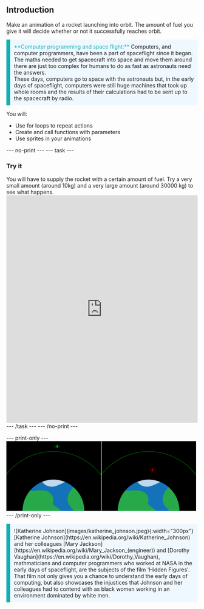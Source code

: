 ## Introduction

Make an animation of a rocket launching into orbit. The amount of fuel you give it will decide whether or not it successfully reaches orbit.

<p style="border-left: solid; border-width:10px; border-color: #0faeb0; background-color: aliceblue; padding: 10px;">
<span style="color: #0faeb0">**Computer programming and space flight:**</span> Computers, and computer programmers, have been a part of spaceflight since it began. The maths needed to get spacecraft into space and move them around there are just too complex for humans to do as fast as astronauts need the answers. 
<br>
These days, computers go to space with the astronauts but, in the early days of spaceflight, computers were still huge machines that took up whole rooms and the results of their calculations had to be sent up to the spacecraft by radio. 
</p>

You will:
+ Use for loops to repeat actions
+ Create and call functions with parameters
+ Use sprites in your animations

--- no-print ---
--- task ---
### Try it
<div style="display: flex; flex-wrap: wrap">
<div style="flex-basis: 175px; flex-grow: 1">  
You will have to supply the rocket with a certain amount of fuel. Try a very small amount (around 10kg) and a very large amount (around 30000 kg) to see what happens.
</div>
<iframe src="https://trinket.io/embed/python/622b4dd113?outputOnly=true&runOption=run&start=result" width="100%" height="600" frameborder="0" marginwidth="0" marginheight="0" allowfullscreen></iframe>
</div>
--- /task ---
--- /no-print ---

--- print-only ---
![Completed project](images/showcase.png)
--- /print-only ---

<p style="border-left: solid; border-width:10px; border-color: #0faeb0; background-color: aliceblue; padding: 10px;">
![Katherine Johnson](images/katherine_johnson.jpeg){:width="300px"} [Katherine Johnson](https://en.wikipedia.org/wiki/Katherine_Johnson) and her colleagues [Mary Jackson](https://en.wikipedia.org/wiki/Mary_Jackson_(engineer)) and [Dorothy Vaughan](https://en.wikipedia.org/wiki/Dorothy_Vaughan), mathmaticians and computer programmers who worked at NASA in the early days of spaceflight, are the subjects of the film 'Hidden Figures'. That film not only gives you a chance to understand the early days of computing, but also showcases the injustices that Johnson and her colleagues had to contend with as black women working in an environment dominated by white men.
</p>